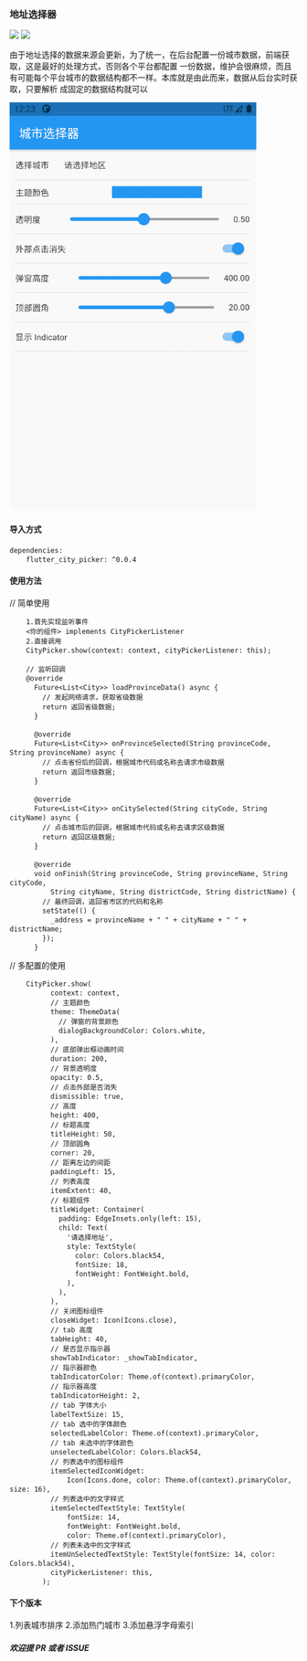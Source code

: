 ### 地址选择器

[![](https://img.shields.io/pub/v/flutter_city_picker.svg?color=blue)](https://pub.dev/packages/flutter_city_picker)
[![](https://img.shields.io/github/last-commit/wenchaosong/FlutterCityPicker?color=yellow)](https://github.com/wenchaosong/FlutterCityPicker)

由于地址选择的数据来源会更新，为了统一，在后台配置一份城市数据，前端获取，这是最好的处理方式，否则各个平台都配置
一份数据，维护会很麻烦，而且有可能每个平台城市的数据结构都不一样。本库就是由此而来，数据从后台实时获取，只要解析
成固定的数据结构就可以


![效果示例](/pic/city_picker.gif)


#### 导入方式

```
dependencies:
    flutter_city_picker: ^0.0.4
```

#### 使用方法

// 简单使用
```
    1.首先实现监听事件
    <你的组件> implements CityPickerListener
    2.直接调用
    CityPicker.show(context: context, cityPickerListener: this);

    // 监听回调
    @override
      Future<List<City>> loadProvinceData() async {
        // 发起网络请求，获取省级数据
        return 返回省级数据;
      }

      @override
      Future<List<City>> onProvinceSelected(String provinceCode, String provinceName) async {
        // 点击省份后的回调，根据城市代码或名称去请求市级数据
        return 返回市级数据;
      }

      @override
      Future<List<City>> onCitySelected(String cityCode, String cityName) async {
        // 点击城市后的回调，根据城市代码或名称去请求区级数据
        return 返回区级数据;
      }

      @override
      void onFinish(String provinceCode, String provinceName, String cityCode,
          String cityName, String districtCode, String districtName) {
        // 最终回调，返回省市区的代码和名称
        setState(() {
          _address = provinceName + " " + cityName + " " + districtName;
        });
      }
```

// 多配置的使用
```
    CityPicker.show(
          context: context,
          // 主题颜色
          theme: ThemeData(
            // 弹窗的背景颜色
            dialogBackgroundColor: Colors.white,
          ),
          // 底部弹出框动画时间
          duration: 200,
          // 背景透明度
          opacity: 0.5,
          // 点击外部是否消失
          dismissible: true,
          // 高度
          height: 400,
          // 标题高度
          titleHeight: 50,
          // 顶部圆角
          corner: 20,
          // 距离左边的间距
          paddingLeft: 15,
          // 列表高度
          itemExtent: 40,
          // 标题组件
          titleWidget: Container(
            padding: EdgeInsets.only(left: 15),
            child: Text(
              '请选择地址',
              style: TextStyle(
                color: Colors.black54,
                fontSize: 18,
                fontWeight: FontWeight.bold,
              ),
            ),
          ),
          // 关闭图标组件
          closeWidget: Icon(Icons.close),
          // tab 高度
          tabHeight: 40,
          // 是否显示指示器
          showTabIndicator: _showTabIndicator,
          // 指示器颜色
          tabIndicatorColor: Theme.of(context).primaryColor,
          // 指示器高度
          tabIndicatorHeight: 2,
          // tab 字体大小
          labelTextSize: 15,
          // tab 选中的字体颜色
          selectedLabelColor: Theme.of(context).primaryColor,
          // tab 未选中的字体颜色
          unselectedLabelColor: Colors.black54,
          // 列表选中的图标组件
          itemSelectedIconWidget:
              Icon(Icons.done, color: Theme.of(context).primaryColor, size: 16),
          // 列表选中的文字样式
          itemSelectedTextStyle: TextStyle(
              fontSize: 14,
              fontWeight: FontWeight.bold,
              color: Theme.of(context).primaryColor),
          // 列表未选中的文字样式
          itemUnSelectedTextStyle: TextStyle(fontSize: 14, color: Colors.black54),
          cityPickerListener: this,
        );
```

#### 下个版本

1.列表城市排序
2.添加热门城市
3.添加悬浮字母索引


##### 欢迎提 PR 或者 ISSUE
